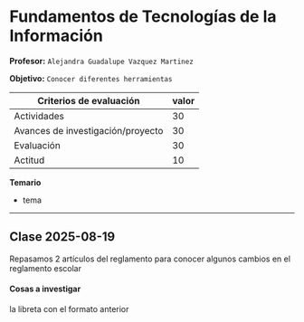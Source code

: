 # Fundamentos de Tecnologías de la Información

**Profesor:** `Alejandra Guadalupe Vazquez Martinez`

**Objetivo:** `Conocer diferentes herramientas`



| **Criterios de evaluación**          | valor |
|--------------------------------------|-------|
| Actividades                          | 30    |
| Avances de investigación/proyecto    | 30    |
| Evaluación                           | 30    |
| Actitud                              | 10    |

**Temario**
- tema

---

## Clase 2025-08-19

Repasamos 2 artículos del reglamento para conocer algunos cambios en el reglamento escolar

#### Cosas a investigar
la libreta con el formato anterior